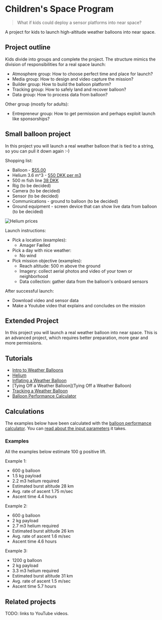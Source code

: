 # Children's Space Program

> What if kids could deploy a sensor platforms into near space?

A project for kids to launch high-altitude weather balloons into near space.

## Project outline

Kids divide into groups and complete the project. The structure mimics the division of responsibilities for a real space launch:

* Atmosphere group: How to choose perfect time and place for launch?
* Media group: How to design and video capture the mission?
* Builder group: How to build the balloon platform?
* Tracking group: How to safely land and recover balloon?
* Data group: How to process data from balloon?

Other group (mostly for adults):

* Entrepreneur group: How to get permission and perhaps exploit launch like sponsorships?


## Small balloon project

In this project you will launch a real weather balloon that is tied to a string, so you can pull it down again :-)

Shopping list:

* Balloon - [$55.00](http://www.highaltitudescience.com/products/600-g-near-space-balloon)
* Helium 3.6 m^3 - [550 DKK per m3](http://www.pegani.dk/dk/product/helium/ballongas-20-l.aspx)
* 500 m fish line [38 DKK](http://www.harald-nyborg.dk/p1109/fiskeline-0-20mm-500m-2-5kg)
* Rig (to be decided)
* Camera (to be decided)
* Sensor (to be decided)
* Communications - ground to balloon (to be decided)
* Ground equipment - screen device that can show live data from balloon (to be decided)

![Helium prices](http://www.weldingandgasestoday.org/wp-content/uploads/2012/04/helium_prices.png)

Launch instructions:

* Pick a location (examples):
    * Amager Fælled
* Pick a day with nice weather:
    * No wind
* Pick mission objective (examples):
    * Reach altitude: 500 m above the ground
    * Imagery: collect aerial photos and video of your town or neighborhood
    * Data collection: gather data from the balloon's onboard sensors

After successful launch:

* Download video and sensor data
* Make a Youtube video that explains and concludes on the mission

## Extended Project

In this project you will launch a real weather balloon into near space. This is an advanced project, which requires better preparation, more gear and more permissions.

## Tutorials

* [Intro to Weather Balloons](http://www.highaltitudescience.com/pages/intro-to-weather-balloons)
* [Helium](http://www.highaltitudescience.com/pages/helium)
* [Inflating a Weather Balloon](http://www.highaltitudescience.com/pages/how-to-inflate-a-weather-balloon)
* [Tying Off a Weather Balloon](Tying Off a Weather Balloon)
* [Tracking a Weather Balloon](http://www.highaltitudescience.com/pages/tracking-a-weather-balloon)
* [Balloon Performance Calculator](http://www.highaltitudescience.com/pages/balloon-performance-calculator)

## Calculations

The examples below have been calculated with the [balloon performance calculator](http://tools.highaltitudescience.com/). You can [read about the input parameters](http://www.highaltitudescience.com/pages/balloon-performance-calculator) it takes.

### Examples

All the examples below estimate 100 g positive lift.

Example 1:
* 600 g balloon
* 1.5 kg payload
* 2.2 m3 helium required
* Estimated burst altitude 28 km
* Avg. rate of ascent 1.75 m/sec
* Ascent time 4.4 hours

Example 2:
* 600 g balloon
* 2 kg payload
* 2.7 m3 helium required
* Estimated burst altitude 26 km
* Avg. rate of ascent 1.6 m/sec
* Ascent time 4.6 hours

Example 3:
* 1200 g balloon
* 2 kg payload
* 3.3 m3 helium required
* Estimated burst altitude 31 km
* Avg. rate of ascent 1.5 m/sec
* Ascent time 5.7 hours


## Related projects

TODO: links to YouTube videos.

